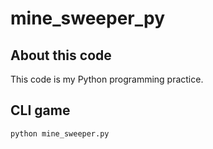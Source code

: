# mine_sweeper_py

## About this code

This code is my Python programming practice.

## CLI game

```bash
python mine_sweeper.py
```